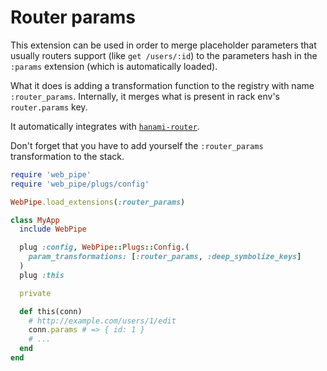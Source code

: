 # Router params

This extension can be used in order to merge placeholder parameters
that usually routers support (like `get /users/:id`) to the
parameters hash in the `:params` extension (which is automatically
loaded).

What it does is adding a transformation function to the registry with name `:router_params`. Internally, it merges what is present in rack env's `router.params` key.

It automatically integrates with
[`hanami-router`](https://github.com/hanami/router).

Don't forget that you have to add yourself the `:router_params`
transformation to the stack.

```ruby
require 'web_pipe'
require 'web_pipe/plugs/config'

WebPipe.load_extensions(:router_params)

class MyApp
  include WebPipe

  plug :config, WebPipe::Plugs::Config.(
    param_transformations: [:router_params, :deep_symbolize_keys]
  )
  plug :this

  private

  def this(conn)
    # http://example.com/users/1/edit
    conn.params # => { id: 1 }
    # ...
  end
end
```
